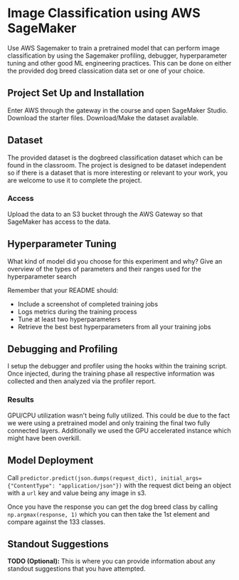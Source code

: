 # Image Classification using AWS SageMaker

Use AWS Sagemaker to train a pretrained model that can perform image classification by using the Sagemaker profiling, debugger, hyperparameter tuning and other good ML engineering practices. This can be done on either the provided dog breed classication data set or one of your choice.

## Project Set Up and Installation
Enter AWS through the gateway in the course and open SageMaker Studio.
Download the starter files.
Download/Make the dataset available.

## Dataset
The provided dataset is the dogbreed classification dataset which can be found in the classroom.
The project is designed to be dataset independent so if there is a dataset that is more interesting or relevant to your work, you are welcome to use it to complete the project.

### Access
Upload the data to an S3 bucket through the AWS Gateway so that SageMaker has access to the data.

## Hyperparameter Tuning
What kind of model did you choose for this experiment and why? Give an overview of the types of parameters and their ranges used for the hyperparameter search

Remember that your README should:
- Include a screenshot of completed training jobs
- Logs metrics during the training process
- Tune at least two hyperparameters
- Retrieve the best best hyperparameters from all your training jobs

## Debugging and Profiling
I setup the debugger and profiler using the hooks within the training script. Once injected, during the training phase all respective information was collected and then analyzed via the profiler report.

### Results
GPU/CPU utilization wasn't being fully utilized. This could be due to the fact we were using a pretrained model and only training the final two fully connected layers. Additionally we used the GPU accelerated instance which might have been overkill.


## Model Deployment
Call `predictor.predict(json.dumps(request_dict), initial_args={"ContentType": "application/json"})` with the request dict being an object with a `url` key and value being any image in s3.

Once you have the response you can get the dog breed class by calling `np.argmax(response, 1)` which you can then take the 1st element and compare against the 133 classes.

## Standout Suggestions
**TODO (Optional):** This is where you can provide information about any standout suggestions that you have attempted.

